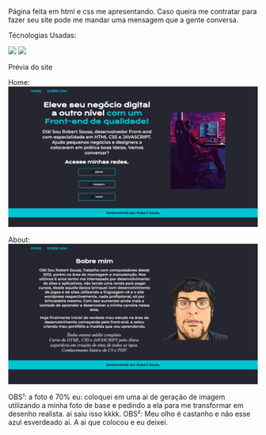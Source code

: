 Página feita em html e css me apresentando. Caso queira me contratar para fazer seu site pode me mandar uma mensagem que a gente conversa.

Técnologias Usadas: 
<div>
<img src="https://img.shields.io/badge/HTML-brightgreen?style=plastic&labelColor=green&color=%23ffffff&link=https://developer.mozilla.org/en-US/docs/Web/HTML">
<img src="https://img.shields.io/badge/CSS-DeepSkyBlue?style=plastic&labelColor=%2300BFFF&color=%23ffff&link=https://developer.mozilla.org/en-US/docs/Web/CSS">
</div>

Prévia do site

Home: ![Home](https://github.com/Robert-S-C/sobremim/blob/main/previa/inicio.png)

About: ![Sobre Mim](https://github.com/Robert-S-C/sobremim/blob/main/previa/about.png)

OBS¹: a foto é 70% eu: coloquei em uma ai de geração de imagem utilizando a minha foto de base e pedindo a ela para me transformar em desenho realista. ai saiu isso kkkk.
OBS²: Meu olho é castanho e não esse azul esverdeado ai. A ai que colocou e eu deixei.
